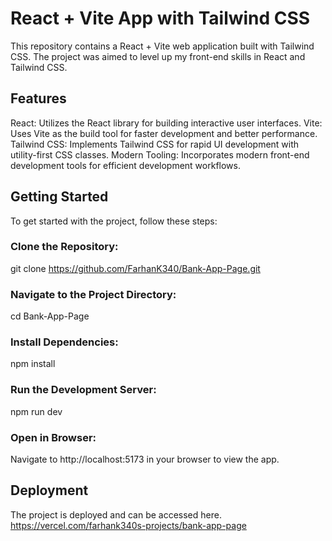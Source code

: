 # React + Vite App with Tailwind CSS
This repository contains a React + Vite web application built with Tailwind CSS. The project was aimed to level up my front-end skills in React and Tailwind CSS.

## Features
React: Utilizes the React library for building interactive user interfaces.
Vite: Uses Vite as the build tool for faster development and better performance.
Tailwind CSS: Implements Tailwind CSS for rapid UI development with utility-first CSS classes.
Modern Tooling: Incorporates modern front-end development tools for efficient development workflows.

## Getting Started
To get started with the project, follow these steps:

### Clone the Repository:
git clone https://github.com/FarhanK340/Bank-App-Page.git

### Navigate to the Project Directory:
cd Bank-App-Page

### Install Dependencies:
npm install

### Run the Development Server:
npm run dev

### Open in Browser:
Navigate to http://localhost:5173 in your browser to view the app.

## Deployment
The project is deployed and can be accessed here.
https://vercel.com/farhank340s-projects/bank-app-page
